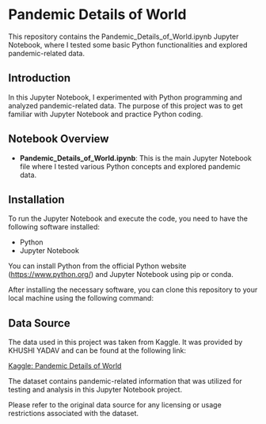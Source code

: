 # Pandemic Details of World

This repository contains the Pandemic_Details_of_World.ipynb Jupyter Notebook, where I tested some basic Python functionalities and explored pandemic-related data.

## Introduction

In this Jupyter Notebook, I experimented with Python programming and analyzed pandemic-related data. The purpose of this project was to get familiar with Jupyter Notebook and practice Python coding.

## Notebook Overview

- **Pandemic_Details_of_World.ipynb**: This is the main Jupyter Notebook file where I tested various Python concepts and explored pandemic data.

## Installation

To run the Jupyter Notebook and execute the code, you need to have the following software installed:

- Python
- Jupyter Notebook

You can install Python from the official Python website (https://www.python.org/) and Jupyter Notebook using pip or conda.

After installing the necessary software, you can clone this repository to your local machine using the following command:

## Data Source

The data used in this project was taken from Kaggle. It was provided by KHUSHI YADAV and can be found at the following link:

[Kaggle: Pandemic Details of World](https://www.kaggle.com/datasets/khushiyadav2022/pandemic-details-of-world)

The dataset contains pandemic-related information that was utilized for testing and analysis in this Jupyter Notebook project.

Please refer to the original data source for any licensing or usage restrictions associated with the dataset.

